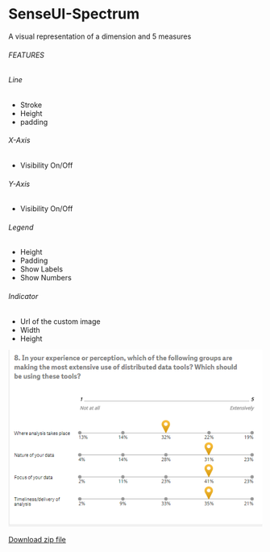 # SenseUI-Spectrum

A visual representation of a dimension and 5 measures

###### FEATURES

###### Line
- Stroke
- Height
- padding

###### X-Axis
- Visibility On/Off

###### Y-Axis
- Visibility On/Off

###### Legend
- Height
- Padding
- Show Labels
- Show Numbers

###### Indicator
- Url of the custom image
- Width
- Height

![SenseUI - Bar Chart](/preview.png?raw=true "SenseUI - Bar Chart")

[Download zip file](https://github.com/yianni-ververis/SenseUI-Spectrum/archive/master.zip)
